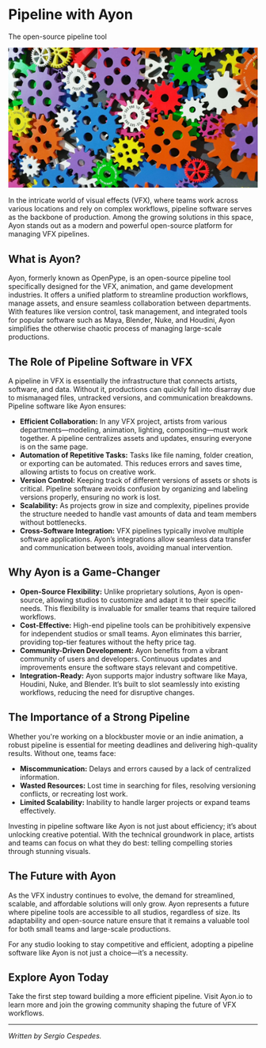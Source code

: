<h1>Pipeline with Ayon</h1>
<p class="subtitle">The open-source pipeline tool</p>

<img src="../assets/machine.jpg" alt="Cloud Computing" class="blog-image">

<p>In the intricate world of visual effects (VFX), where teams work across various locations and rely on complex workflows, pipeline software serves as the backbone of production. Among the growing solutions in this space, Ayon stands out as a modern and powerful open-source platform for managing VFX pipelines.</p>

<h2>What is Ayon?</h2>
<p>Ayon, formerly known as OpenPype, is an open-source pipeline tool specifically designed for the VFX, animation, and game development industries. It offers a unified platform to streamline production workflows, manage assets, and ensure seamless collaboration between departments. With features like version control, task management, and integrated tools for popular software such as Maya, Blender, Nuke, and Houdini, Ayon simplifies the otherwise chaotic process of managing large-scale productions.</p>

<h2>The Role of Pipeline Software in VFX</h2>
<p>A pipeline in VFX is essentially the infrastructure that connects artists, software, and data. Without it, productions can quickly fall into disarray due to mismanaged files, untracked versions, and communication breakdowns. Pipeline software like Ayon ensures:</p>

<ul>
    <li><strong>Efficient Collaboration:</strong> In any VFX project, artists from various departments—modeling, animation, lighting, compositing—must work together. A pipeline centralizes assets and updates, ensuring everyone is on the same page.</li>
    <li><strong>Automation of Repetitive Tasks:</strong> Tasks like file naming, folder creation, or exporting can be automated. This reduces errors and saves time, allowing artists to focus on creative work.</li>
    <li><strong>Version Control:</strong> Keeping track of different versions of assets or shots is critical. Pipeline software avoids confusion by organizing and labeling versions properly, ensuring no work is lost.</li>
    <li><strong>Scalability:</strong> As projects grow in size and complexity, pipelines provide the structure needed to handle vast amounts of data and team members without bottlenecks.</li>
    <li><strong>Cross-Software Integration:</strong> VFX pipelines typically involve multiple software applications. Ayon’s integrations allow seamless data transfer and communication between tools, avoiding manual intervention.</li>
</ul>

<h2>Why Ayon is a Game-Changer</h2>
<ul>
    <li><strong>Open-Source Flexibility:</strong> Unlike proprietary solutions, Ayon is open-source, allowing studios to customize and adapt it to their specific needs. This flexibility is invaluable for smaller teams that require tailored workflows.</li>
    <li><strong>Cost-Effective:</strong> High-end pipeline tools can be prohibitively expensive for independent studios or small teams. Ayon eliminates this barrier, providing top-tier features without the hefty price tag.</li>
    <li><strong>Community-Driven Development:</strong> Ayon benefits from a vibrant community of users and developers. Continuous updates and improvements ensure the software stays relevant and competitive.</li>
    <li><strong>Integration-Ready:</strong> Ayon supports major industry software like Maya, Houdini, Nuke, and Blender. It’s built to slot seamlessly into existing workflows, reducing the need for disruptive changes.</li>
</ul>

<h2>The Importance of a Strong Pipeline</h2>
<p>Whether you're working on a blockbuster movie or an indie animation, a robust pipeline is essential for meeting deadlines and delivering high-quality results. Without one, teams face:</p>
<ul>
    <li><strong>Miscommunication:</strong> Delays and errors caused by a lack of centralized information.</li>
    <li><strong>Wasted Resources:</strong> Lost time in searching for files, resolving versioning conflicts, or recreating lost work.</li>
    <li><strong>Limited Scalability:</strong> Inability to handle larger projects or expand teams effectively.</li>
</ul>
<p>Investing in pipeline software like Ayon is not just about efficiency; it’s about unlocking creative potential. With the technical groundwork in place, artists and teams can focus on what they do best: telling compelling stories through stunning visuals.</p>

<h2>The Future with Ayon</h2>
<p>As the VFX industry continues to evolve, the demand for streamlined, scalable, and affordable solutions will only grow. Ayon represents a future where pipeline tools are accessible to all studios, regardless of size. Its adaptability and open-source nature ensure that it remains a valuable tool for both small teams and large-scale productions.</p>
<p>For any studio looking to stay competitive and efficient, adopting a pipeline software like Ayon is not just a choice—it’s a necessity.</p>

<h2>Explore Ayon Today</h2>
<p>Take the first step toward building a more efficient pipeline. Visit Ayon.io to learn more and join the growing community shaping the future of VFX workflows.</p>

---
<p><em>Written by Sergio Cespedes.</em></p>